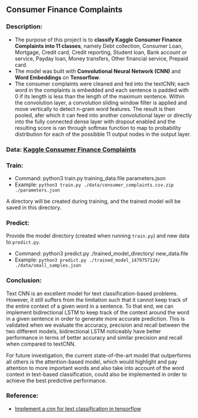## Consumer Finance Complaints

### Description:

- The purpose of this project is to **classify Kaggle Consumer Finance Complaints into 11 classes**, namely Debt collection, Consumer Loan, Mortgage, Credit card, Credit reporting, Student loan, Bank account or service, Payday loan, Money transfers, Other financial service, Prepaid card.
- The model was built with **Convolutional Neural Network (CNN)** and **Word Embeddings** on **Tensorflow**.
- The consumer complaints were cleaned and fed into the textCNN; each word in the complaints is embedded and each sentence is padded with 0 if its length is less than the length of the maximum sentence. Within the convolution layer, a convolution sliding window filter is applied and move vertically to detect n-gram word features. The result is then pooled, afer which it can feed into another convolutional layer or directly into the fully connected dense layer with dropout enabled and the resulting score is ran through softmax function to map to probability distribution for each of the possibble 11 output nodes in the output layer.

### Data: [Kaggle Consumer Finance Complaints](https://www.kaggle.com/cfpb/us-consumer-finance-complaints)

### Train:

- Command: python3 train.py training_data.file parameters.json
- Example: `python3 train.py ./data/consumer_complaints.csv.zip ./parameters.json`

A directory will be created during training, and the trained model will be saved in this directory.

### Predict:

Provide the model directory (created when running `train.py`) and new data to `predict.py`.

- Command: python3 predict.py ./trained_model_directory/ new_data.file
- Example: `python3 predict.py ./trained_model_1479757124/ ./data/small_samples.json`

### Conclusion:

Text CNN is an excellent model for text classification-based problems. However, it still suffers from the limitation such that it cannot keep track of the entire context of a given word in a sentence. To that end, we can implement bidirectional LSTM to keep track of the context around the word in a given sentence in order to generate more accurate prediction. This is validated when we evaluate the accuracy, precision and recall between the two different models, bidirectional LSTM noticeably have better performance in terms of better accuracy and similar precision and recall when compared to textCNN.

For future investigation, the current state-of-the-art model that outperforms all others is the attention-based model, which would highlight and pay attention to more important words and also take into account of the word context in text-based classification, could also be implemented in order to achieve the best predictive performance.

### Reference:

- [Implement a cnn for text classification in tensorflow](http://www.wildml.com/2015/12/implementing-a-cnn-for-text-classification-in-tensorflow/)
